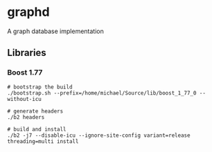 # graphd

A graph database implementation

## Libraries

### Boost 1.77

```shell
# bootstrap the build
./bootstrap.sh --prefix=/home/michael/Source/lib/boost_1_77_0 --without-icu

# generate headers
./b2 headers

# build and install
./b2 -j7 --disable-icu --ignore-site-config variant=release threading=multi install
```